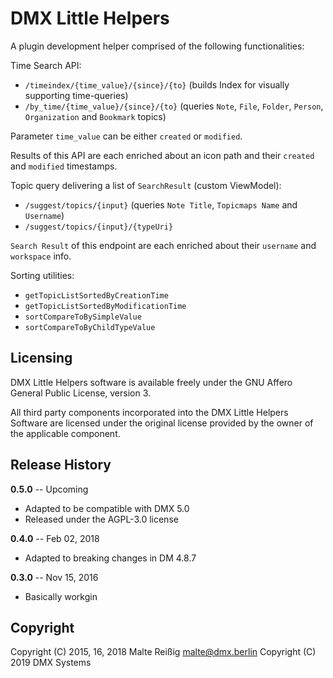 
# DMX Little Helpers

A plugin development helper comprised of the following functionalities:

Time Search API:

- `/timeindex/{time_value}/{since}/{to}` (builds Index for visually supporting time-queries)
- `/by_time/{time_value}/{since}/{to}` (queries `Note`, `File`, `Folder`, `Person`, `Organization` and `Bookmark` topics)

Parameter `time_value` can be either `created` or `modified`.

Results of this API are each enriched about an icon path and their `created` and `modified` timestamps.

Topic query delivering a list of `SearchResult` (custom ViewModel):

- `/suggest/topics/{input}` (queries `Note Title`, `Topicmaps Name` and `Username`)
- `/suggest/topics/{input}/{typeUri}`

`Search Result` of this endpoint are each enriched about their `username` and `workspace` info.

Sorting utilities:

- `getTopicListSortedByCreationTime`
- `getTopicListSortedByModificationTime`
- `sortCompareToBySimpleValue`
- `sortCompareToByChildTypeValue`

Licensing
---------

DMX Little Helpers software is available freely under the GNU Affero General Public License, version 3.

All third party components incorporated into the DMX Little Helpers Software are licensed under the original license provided by the owner of the applicable component.

Release History
---------------

**0.5.0** -- Upcoming

* Adapted to be compatible with DMX 5.0
* Released under the AGPL-3.0 license

**0.4.0** -- Feb 02, 2018

* Adapted to breaking changes in DM 4.8.7

**0.3.0** -- Nov 15, 2016

* Basically workgin

Copyright
---------
Copyright (C) 2015, 16, 2018 Malte Reißig <malte@dmx.berlin>
Copyright (C) 2019 DMX Systems


